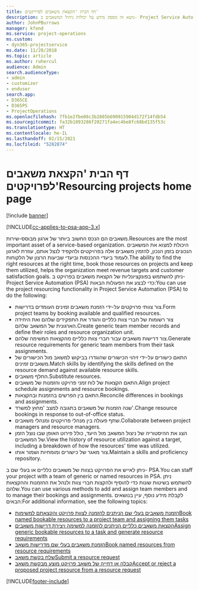 ```yaml
---
title: דף הבית 'הקצאת משאבים לפרויקטים'
description: נושא זה מספק מידע על יכולות ניהול המשאבים ב- Project Service Automation‏ (PSA) עבור Dynamics 365.
author: JohnPBurrows
manager: kfend
ms.service: project-operations
ms.custom:
- dyn365-projectservice
ms.date: 11/28/2018
ms.topic: article
ms.author: ruhercul
audience: Admin
search.audienceType:
- admin
- customizer
- enduser
search.app:
- D365CE
- D365PS
- ProjectOperations
ms.openlocfilehash: 7fb1e2fbe08c3b2885b690915904d172f14fdb54
ms.sourcegitcommit: fa32b1893286f20271fa4ec4be8fc68bd135f53c
ms.translationtype: HT
ms.contentlocale: he-IL
ms.lasthandoff: 02/15/2021
ms.locfileid: "5282874"
---
```

# <a name="resourcing-projects-home-page"></a><span data-ttu-id="459a9-103">דף הבית 'הקצאת משאבים לפרויקטים'</span><span class="sxs-lookup"><span data-stu-id="459a9-103">Resourcing projects home page</span></span>

[!include [banner](../includes/psa-now-project-operations.md)]

[!INCLUDE[cc-applies-to-psa-app-3.x](../includes/cc-applies-to-psa-app-3x.md)]

<span data-ttu-id="459a9-104">משאבים הם הנכס החשוב ביותר של ארגון מבוסס-שירות.</span><span class="sxs-lookup"><span data-stu-id="459a9-104">Resources are the most important asset of a service-based organization.</span></span> <span data-ttu-id="459a9-105">היכולת למצוא את המשאבים הנכונים בזמן הנכון, להזמין משאבים אלה בפרויקטים ולהקפיד לנצל אותם, עוזרת לארגון לעמוד ביעדי ההכנסות וביעדי שביעות הרצון של הלקוחות.</span><span class="sxs-lookup"><span data-stu-id="459a9-105">The ability to find the right resources at the right time, book those resources on projects and keep them utilized, helps the organization meet revenue targets and customer satisfaction goals.</span></span> <span data-ttu-id="459a9-106">ניתן להשתמש בפונקציונליות של הקצאת משאבים בפרויקט ב- Project Service Automation‏ (PSA) כדי לבצע את הפעולות הבאות:</span><span class="sxs-lookup"><span data-stu-id="459a9-106">You can use the project resourcing functionality in Project Service Automation (PSA) to do the following:</span></span>

- <span data-ttu-id="459a9-107">צור צוותי פרויקטים על-ידי הזמנת משאבים זמינים העומדים בדרישות.</span><span class="sxs-lookup"><span data-stu-id="459a9-107">Form project teams by booking available and qualified resources.</span></span>
- <span data-ttu-id="459a9-108">צור רשומות של חברי צוות כלליים והגדר את התפקידים שלהם ואת היחידה הארגונית של המשאב שלהם.</span><span class="sxs-lookup"><span data-stu-id="459a9-108">Create generic team member records and define their roles and resource organization unit.</span></span>
- <span data-ttu-id="459a9-109">צור דרישות משאבים עבור חברי צוות כלליים מהקצאות המשימה שלהם.</span><span class="sxs-lookup"><span data-stu-id="459a9-109">Generate resource requirements for generic team members from their task assignments.</span></span>
- <span data-ttu-id="459a9-110">התאם כישורים על-ידי זיהוי הכישורים שהוגדרו בביקוש למשאב מול הכישורים של משאבים זמינים.</span><span class="sxs-lookup"><span data-stu-id="459a9-110">Match skills by identifying the skills defined on the resource demand against available resource skills.</span></span>
- <span data-ttu-id="459a9-111">החלף משאבים.</span><span class="sxs-lookup"><span data-stu-id="459a9-111">Substitute resources.</span></span>
- <span data-ttu-id="459a9-112">התאם הקצאות של לוח זמני פרויקט והזמנות של משאבים.</span><span class="sxs-lookup"><span data-stu-id="459a9-112">Align project schedule assignments and resource bookings.</span></span>
- <span data-ttu-id="459a9-113">התאם בין הפרשים בהזמנות ובהקצאות.</span><span class="sxs-lookup"><span data-stu-id="459a9-113">Reconcile differences in bookings and assignments.</span></span>
- <span data-ttu-id="459a9-114">שנה הזמנות של משאבים בתגובה למצב 'מחוץ למשרד'.</span><span class="sxs-lookup"><span data-stu-id="459a9-114">Change resource bookings in response to out-of-office status.</span></span>
- <span data-ttu-id="459a9-115">שתף פעולה בין מנהלי פרויקטים ומנהלי משאבים.</span><span class="sxs-lookup"><span data-stu-id="459a9-115">Collaborate between project managers and resource managers.</span></span>
- <span data-ttu-id="459a9-116">הצג את ההיסטוריה של ניצול המשאב מול היעד, כולל פירוט האופן שבו נוצל הזמן של המשאבים.</span><span class="sxs-lookup"><span data-stu-id="459a9-116">View the history of resource utilization against a target, including a breakdown of how the resources' time was utilized.</span></span>
- <span data-ttu-id="459a9-117">צור מאגר של כישורים ומומחיות ושמור אותו.</span><span class="sxs-lookup"><span data-stu-id="459a9-117">Maintain a skills and proficiency repository.</span></span>


<span data-ttu-id="459a9-118">ניתן לאייש את הפרויקט בצוות של משאבים כלליים או בעלי שם ב- PSA.</span><span class="sxs-lookup"><span data-stu-id="459a9-118">You can staff your project with a team of generic or named resources in PSA.</span></span> <span data-ttu-id="459a9-119">ניתן להשתמש בשיטות שונות כדי להוסיף ולהקצות חברי צוות ולנהל את ההזמנות וההקצאות שלהם.</span><span class="sxs-lookup"><span data-stu-id="459a9-119">You can use various methods to add and assign team members and to manage their bookings and assignments.</span></span> <span data-ttu-id="459a9-120">לקבלת מידע נוסף, עיין בנושאים הבאים:</span><span class="sxs-lookup"><span data-stu-id="459a9-120">For additional information, see the following topics:</span></span>

- [<span data-ttu-id="459a9-121">הזמנת משאבים בעלי שם הניתנים להזמנה לצוות פרויקט והקצאתם למשימות</span><span class="sxs-lookup"><span data-stu-id="459a9-121">Book named bookable resources to a project team and assigning them tasks</span></span>](assign-named-bookable-resource.md)
- [<span data-ttu-id="459a9-122">הקצאת משאבים כלליים הניתנים להזמנה למשימה ויצירת דרישות משאבים</span><span class="sxs-lookup"><span data-stu-id="459a9-122">Assign generic bookable resources to a task and generate resource requirements</span></span>](assign-generic-bookable-resource.md)
- [<span data-ttu-id="459a9-123">הזמנת משאבים בעלי שם מדרישות משאב</span><span class="sxs-lookup"><span data-stu-id="459a9-123">Book named resources from resource requirements</span></span>](book-named-resource.md)
- [<span data-ttu-id="459a9-124">שלח בקשת משאב</span><span class="sxs-lookup"><span data-stu-id="459a9-124">Submit a resource request</span></span>](submit-resource-request.md)
- [<span data-ttu-id="459a9-125">קבלה או דחייה של משאב פרויקט מוצע מבקשת משאב</span><span class="sxs-lookup"><span data-stu-id="459a9-125">Accept or reject a proposed project resource from a resource request</span></span>](accept-reject-proposed-resource.md)


[!INCLUDE[footer-include](../includes/footer-banner.md)]